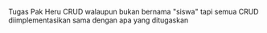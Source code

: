 Tugas Pak Heru CRUD walaupun bukan bernama "siswa" tapi semua CRUD diimplementasikan sama dengan apa yang ditugaskan
